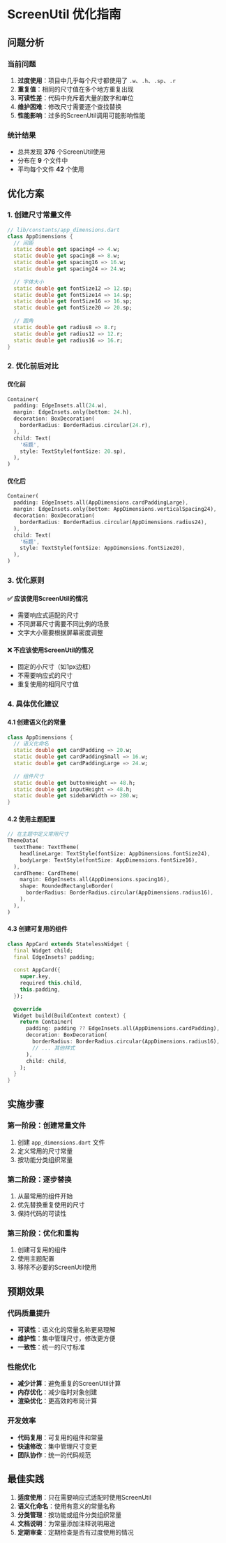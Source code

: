 # ScreenUtil 优化指南

## 问题分析

### 当前问题
1. **过度使用**：项目中几乎每个尺寸都使用了 `.w`、`.h`、`.sp`、`.r`
2. **重复值**：相同的尺寸值在多个地方重复出现
3. **可读性差**：代码中充斥着大量的数字和单位
4. **维护困难**：修改尺寸需要逐个查找替换
5. **性能影响**：过多的ScreenUtil调用可能影响性能

### 统计结果
- 总共发现 **376** 个ScreenUtil使用
- 分布在 **9** 个文件中
- 平均每个文件 **42** 个使用

## 优化方案

### 1. 创建尺寸常量文件

```dart
// lib/constants/app_dimensions.dart
class AppDimensions {
  // 间距
  static double get spacing4 => 4.w;
  static double get spacing8 => 8.w;
  static double get spacing16 => 16.w;
  static double get spacing24 => 24.w;
  
  // 字体大小
  static double get fontSize12 => 12.sp;
  static double get fontSize14 => 14.sp;
  static double get fontSize16 => 16.sp;
  static double get fontSize20 => 20.sp;
  
  // 圆角
  static double get radius8 => 8.r;
  static double get radius12 => 12.r;
  static double get radius16 => 16.r;
}
```

### 2. 优化前后对比

#### 优化前
```dart
Container(
  padding: EdgeInsets.all(24.w),
  margin: EdgeInsets.only(bottom: 24.h),
  decoration: BoxDecoration(
    borderRadius: BorderRadius.circular(24.r),
  ),
  child: Text(
    '标题',
    style: TextStyle(fontSize: 20.sp),
  ),
)
```

#### 优化后
```dart
Container(
  padding: EdgeInsets.all(AppDimensions.cardPaddingLarge),
  margin: EdgeInsets.only(bottom: AppDimensions.verticalSpacing24),
  decoration: BoxDecoration(
    borderRadius: BorderRadius.circular(AppDimensions.radius24),
  ),
  child: Text(
    '标题',
    style: TextStyle(fontSize: AppDimensions.fontSize20),
  ),
)
```

### 3. 优化原则

#### ✅ 应该使用ScreenUtil的情况
- 需要响应式适配的尺寸
- 不同屏幕尺寸需要不同比例的场景
- 文字大小需要根据屏幕密度调整

#### ❌ 不应该使用ScreenUtil的情况
- 固定的小尺寸（如1px边框）
- 不需要响应式的尺寸
- 重复使用的相同尺寸值

### 4. 具体优化建议

#### 4.1 创建语义化的常量
```dart
class AppDimensions {
  // 语义化命名
  static double get cardPadding => 20.w;
  static double get cardPaddingSmall => 16.w;
  static double get cardPaddingLarge => 24.w;
  
  // 组件尺寸
  static double get buttonHeight => 48.h;
  static double get inputHeight => 48.h;
  static double get sidebarWidth => 280.w;
}
```

#### 4.2 使用主题配置
```dart
// 在主题中定义常用尺寸
ThemeData(
  textTheme: TextTheme(
    headlineLarge: TextStyle(fontSize: AppDimensions.fontSize24),
    bodyLarge: TextStyle(fontSize: AppDimensions.fontSize16),
  ),
  cardTheme: CardTheme(
    margin: EdgeInsets.all(AppDimensions.spacing16),
    shape: RoundedRectangleBorder(
      borderRadius: BorderRadius.circular(AppDimensions.radius16),
    ),
  ),
)
```

#### 4.3 创建可复用的组件
```dart
class AppCard extends StatelessWidget {
  final Widget child;
  final EdgeInsets? padding;
  
  const AppCard({
    super.key,
    required this.child,
    this.padding,
  });
  
  @override
  Widget build(BuildContext context) {
    return Container(
      padding: padding ?? EdgeInsets.all(AppDimensions.cardPadding),
      decoration: BoxDecoration(
        borderRadius: BorderRadius.circular(AppDimensions.radius16),
        // ... 其他样式
      ),
      child: child,
    );
  }
}
```

## 实施步骤

### 第一阶段：创建常量文件
1. 创建 `app_dimensions.dart` 文件
2. 定义常用的尺寸常量
3. 按功能分类组织常量

### 第二阶段：逐步替换
1. 从最常用的组件开始
2. 优先替换重复使用的尺寸
3. 保持代码的可读性

### 第三阶段：优化和重构
1. 创建可复用的组件
2. 使用主题配置
3. 移除不必要的ScreenUtil使用

## 预期效果

### 代码质量提升
- **可读性**：语义化的常量名称更易理解
- **维护性**：集中管理尺寸，修改更方便
- **一致性**：统一的尺寸标准

### 性能优化
- **减少计算**：避免重复的ScreenUtil计算
- **内存优化**：减少临时对象创建
- **渲染优化**：更高效的布局计算

### 开发效率
- **代码复用**：可复用的组件和常量
- **快速修改**：集中管理尺寸变更
- **团队协作**：统一的代码规范

## 最佳实践

1. **适度使用**：只在需要响应式适配时使用ScreenUtil
2. **语义化命名**：使用有意义的常量名称
3. **分类管理**：按功能或组件分类组织常量
4. **文档说明**：为常量添加注释说明用途
5. **定期审查**：定期检查是否有过度使用的情况

